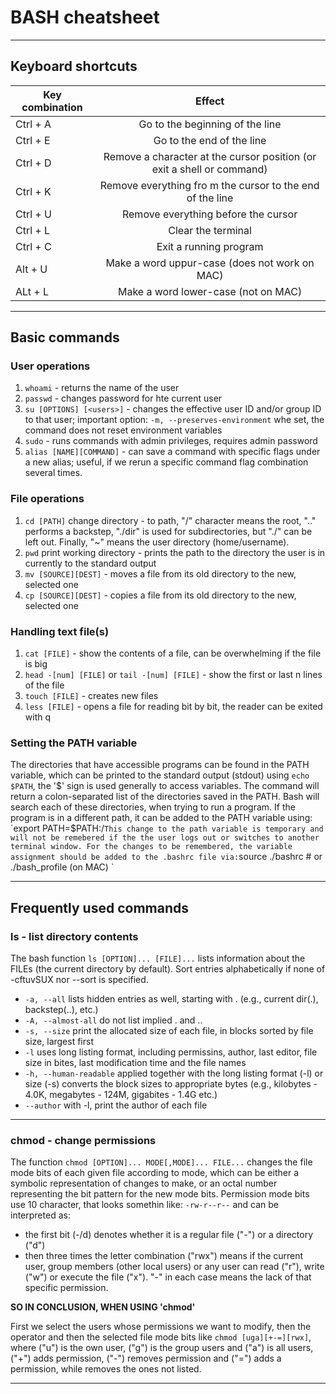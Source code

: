 # BASH cheatsheet
---

## Keyboard shortcuts

|Key combination|Effect|
|---|:---:|
|Ctrl + A|Go to the beginning of the line|
|Ctrl + E|Go to the end of the line|
|Ctrl + D|Remove a character at the cursor position (or exit a shell or command)|
|Ctrl + K|Remove everything fro m the cursor to the end of the line|
|Ctrl + U|Remove everything before the cursor|
|Ctrl + L|Clear the terminal|
|Ctrl + C|Exit a running program|
|Alt + U|Make a word uppur-case (does not work on MAC)|
|ALt + L|Make a word lower-case (not on MAC)|

---

## Basic commands

### User operations
1. `whoami` - returns the name of the user
2. `passwd` - changes password for hte current user
3. `su [OPTIONS] [<users>]` - changes the effective user ID and/or group ID to that user; important option: `-m, --preserves-environment` whe set, the command does not reset environment variables
4. `sudo` - runs commands with admin privileges, requires admin password
5. `alias [NAME][COMMAND]` - can save a command with specific flags under a new alias; useful, if we rerun a specific command flag combination several times.

### File operations
1. `cd [PATH]` change directory - to path, "/" character means the root, ".." performs a backstep, "./dir" is used for subdirectories, but "./" can be left out. Finally, "~" means the user directory (home/username).
2. `pwd` print working directory - prints the path to the directory the user is in currently to the standard output
3. `mv [SOURCE][DEST]` - moves a file from its old directory to the new, selected one
4. `cp [SOURCE][DEST]` - copies a file from its old directory to the new, selected one

### Handling text file(s)
1. `cat [FILE]` - show the contents of a file, can be overwhelming if the file is big
2. `head -[num] [FILE]` or `tail -[num] [FILE]` - show the first or last n lines of the file
3. `touch [FILE]` - creates new files
4. `less [FILE]` - opens a file for reading bit by bit, the reader can be exited with q

### Setting the PATH variable
The directories that have accessible programs can be found in the PATH variable, which can be printed to the standard output (stdout) using `echo $PATH`, the '$' sign is used generally to access variables. The command will return a colon-separated list of the directories saved in the PATH. Bash will search each of these directories, when trying to run a program. If the program is in a different path, it can be added to the PATH variable using:
`export PATH=$PATH:/<list-of-colon-separated-paths>`
This change to the path variable is temporary and will not be remebered if the the user logs out or switches to another terminal window. For the changes to be remembered, the variable assignment should be added to the .bashrc file via:
`source ./bashrc # or ./bash_profile (on MAC) `  

---
## Frequently used commands

### ls - list directory contents

The bash function `ls [OPTION]... [FILE]...` lists information about the FILEs (the current directory by default).  Sort entries alphabetically if none of -cftuvSUX nor --sort is specified.
- `-a, --all` lists hidden entries as well, starting with . (e.g., current dir(.), backstep(..), etc.)
- `-A, --almost-all` do not list implied . and ..
- `-s, --size`  print the allocated size of each file, in blocks sorted by file size, largest first
- `-l` uses long listing format, including permissins, author, last editor, file size in bites, last modification time and the file names
- `-h, --human-readable` applied together with the long listing format (-l) or size (-s) converts the block sizes to appropriate bytes (e.g., kilobytes - 4.0K, megabytes - 124M, gigabites - 1.4G etc.) 
- `--author` with -l, print the author of each file

---

### chmod - change permissions

The function `chmod [OPTION]... MODE[,MODE]... FILE...`  changes the file mode bits of each given file according to mode, which can be either a symbolic representation of changes to make, or an octal number representing the bit pattern for the new mode bits. Permission mode bits use 10 character, that looks somethin like: `-rw-r--r--` and can be interpreted as:
- the first bit (-/d) denotes whether it is a regular file ("-") or a directory ("d")
- then three times the letter combination ("rwx") means if the current user, group members (other local users) or any user can read ("r"), write ("w") or execute the file ("x"). "-" in each case means the lack of that specific permission.

**SO IN CONCLUSION, WHEN USING 'chmod'**

First we select the users whose permissions we want to modify, then the operator and then the selected file mode bits like `chmod [uga][+-=][rwx]`, where ("u") is the own user, ("g") is the group users and ("a") is all users, ("+") adds permission, ("-") removes permission and ("=") adds a permission, while removes the ones not listed.

---



